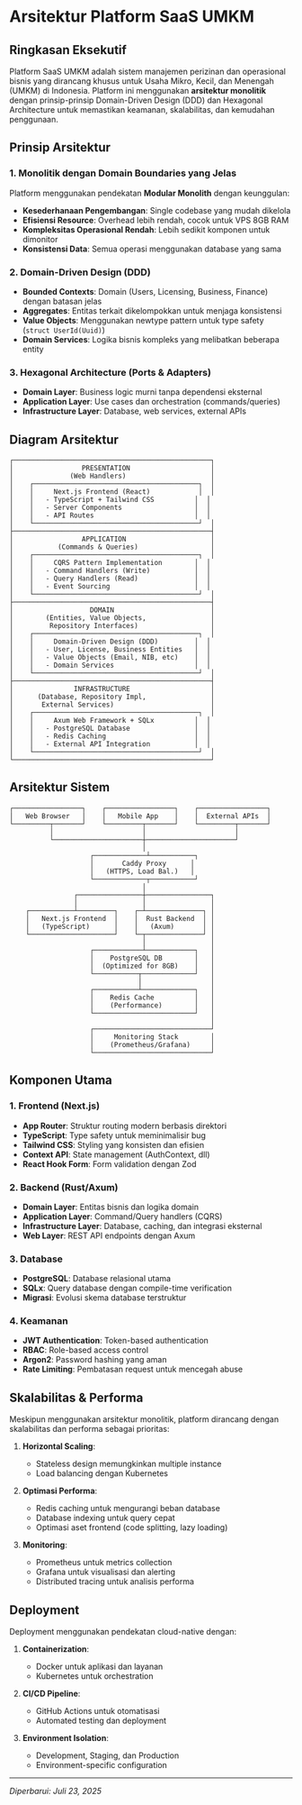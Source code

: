 # Arsitektur Platform SaaS UMKM

## Ringkasan Eksekutif

Platform SaaS UMKM adalah sistem manajemen perizinan dan operasional bisnis yang dirancang khusus untuk Usaha Mikro, Kecil, dan Menengah (UMKM) di Indonesia. Platform ini menggunakan **arsitektur monolitik** dengan prinsip-prinsip Domain-Driven Design (DDD) dan Hexagonal Architecture untuk memastikan keamanan, skalabilitas, dan kemudahan penggunaan.

## Prinsip Arsitektur

### 1. Monolitik dengan Domain Boundaries yang Jelas

Platform menggunakan pendekatan **Modular Monolith** dengan keunggulan:

- **Kesederhanaan Pengembangan**: Single codebase yang mudah dikelola
- **Efisiensi Resource**: Overhead lebih rendah, cocok untuk VPS 8GB RAM
- **Kompleksitas Operasional Rendah**: Lebih sedikit komponen untuk dimonitor
- **Konsistensi Data**: Semua operasi menggunakan database yang sama

### 2. Domain-Driven Design (DDD)

- **Bounded Contexts**: Domain (Users, Licensing, Business, Finance) dengan batasan jelas
- **Aggregates**: Entitas terkait dikelompokkan untuk menjaga konsistensi
- **Value Objects**: Menggunakan newtype pattern untuk type safety (`struct UserId(Uuid)`)
- **Domain Services**: Logika bisnis kompleks yang melibatkan beberapa entity

### 3. Hexagonal Architecture (Ports & Adapters)

- **Domain Layer**: Business logic murni tanpa dependensi eksternal
- **Application Layer**: Use cases dan orchestration (commands/queries)
- **Infrastructure Layer**: Database, web services, external APIs

## Diagram Arsitektur

```
┌─────────────────────────────────────────────────┐
│                 PRESENTATION                    │
│              (Web Handlers)                     │
│    ┌─────────────────────────────────────────┐  │
│    │     Next.js Frontend (React)            │  │
│    │   - TypeScript + Tailwind CSS          │  │
│    │   - Server Components                  │  │
│    │   - API Routes                         │  │
│    └─────────────────────────────────────────┘  │
├─────────────────────────────────────────────────┤
│                 APPLICATION                     │
│           (Commands & Queries)                  │
│    ┌─────────────────────────────────────────┐  │
│    │     CQRS Pattern Implementation        │  │
│    │   - Command Handlers (Write)           │  │
│    │   - Query Handlers (Read)              │  │
│    │   - Event Sourcing                     │  │
│    └─────────────────────────────────────────┘  │
├─────────────────────────────────────────────────┤
│                   DOMAIN                        │
│        (Entities, Value Objects,                │
│         Repository Interfaces)                  │
│    ┌─────────────────────────────────────────┐  │
│    │     Domain-Driven Design (DDD)         │  │
│    │   - User, License, Business Entities   │  │
│    │   - Value Objects (Email, NIB, etc)    │  │
│    │   - Domain Services                    │  │
│    └─────────────────────────────────────────┘  │
├─────────────────────────────────────────────────┤
│               INFRASTRUCTURE                    │
│      (Database, Repository Impl,                │
│       External Services)                        │
│    ┌─────────────────────────────────────────┐  │
│    │     Axum Web Framework + SQLx          │  │
│    │   - PostgreSQL Database                │  │
│    │   - Redis Caching                      │  │
│    │   - External API Integration           │  │
│    └─────────────────────────────────────────┘  │
└─────────────────────────────────────────────────┘
```

## Arsitektur Sistem

```
┌─────────────────┐    ┌─────────────────┐    ┌─────────────────┐
│   Web Browser   │    │   Mobile App    │    │  External APIs  │
└─────────┬───────┘    └─────────┬───────┘    └─────────┬───────┘
          │                      │                      │
          └──────────────────────┼──────────────────────┘
                                 │
                    ┌─────────────┴───────────┐
                    │       Caddy Proxy      │
                    │   (HTTPS, Load Bal.)   │
                    └─────────────┬───────────┘
                                 │
                ┌────────────────┼────────────────┐
                │                │                │
    ┌───────────┴─────────┐    ┌─┴──────────────┐ │
    │   Next.js Frontend  │    │  Rust Backend  │ │
    │   (TypeScript)      │    │   (Axum)       │ │
    └─────────────────────┘    └─┬──────────────┘ │
                                 │                │
                    ┌────────────┴────────────┐   │
                    │    PostgreSQL DB        │   │
                    │  (Optimized for 8GB)    │   │
                    └───────────┬─────────────┘   │
                                │                 │
                    ┌───────────┴─────────────┐   │
                    │    Redis Cache          │   │
                    │    (Performance)        │   │
                    └─────────────────────────┘   │
                                                  │
                    ┌─────────────────────────────┘
                    │     Monitoring Stack        │
                    │    (Prometheus/Grafana)     │
                    └─────────────────────────────┘
```

## Komponen Utama

### 1. Frontend (Next.js)

- **App Router**: Struktur routing modern berbasis direktori
- **TypeScript**: Type safety untuk meminimalisir bug
- **Tailwind CSS**: Styling yang konsisten dan efisien
- **Context API**: State management (AuthContext, dll)
- **React Hook Form**: Form validation dengan Zod

### 2. Backend (Rust/Axum)

- **Domain Layer**: Entitas bisnis dan logika domain
- **Application Layer**: Command/Query handlers (CQRS)
- **Infrastructure Layer**: Database, caching, dan integrasi eksternal
- **Web Layer**: REST API endpoints dengan Axum

### 3. Database

- **PostgreSQL**: Database relasional utama
- **SQLx**: Query database dengan compile-time verification
- **Migrasi**: Evolusi skema database terstruktur

### 4. Keamanan

- **JWT Authentication**: Token-based authentication
- **RBAC**: Role-based access control
- **Argon2**: Password hashing yang aman
- **Rate Limiting**: Pembatasan request untuk mencegah abuse

## Skalabilitas & Performa

Meskipun menggunakan arsitektur monolitik, platform dirancang dengan skalabilitas dan performa sebagai prioritas:

1. **Horizontal Scaling**:

   - Stateless design memungkinkan multiple instance
   - Load balancing dengan Kubernetes

2. **Optimasi Performa**:

   - Redis caching untuk mengurangi beban database
   - Database indexing untuk query cepat
   - Optimasi aset frontend (code splitting, lazy loading)

3. **Monitoring**:
   - Prometheus untuk metrics collection
   - Grafana untuk visualisasi dan alerting
   - Distributed tracing untuk analisis performa

## Deployment

Deployment menggunakan pendekatan cloud-native dengan:

1. **Containerization**:

   - Docker untuk aplikasi dan layanan
   - Kubernetes untuk orchestration

2. **CI/CD Pipeline**:

   - GitHub Actions untuk otomatisasi
   - Automated testing dan deployment

3. **Environment Isolation**:
   - Development, Staging, dan Production
   - Environment-specific configuration

---

_Diperbarui: Juli 23, 2025_
